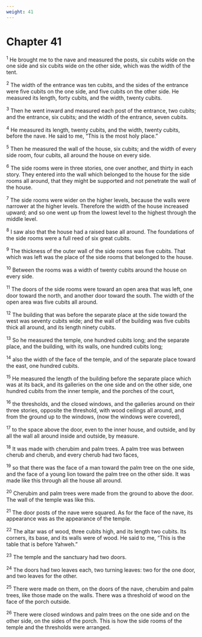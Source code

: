 ```yaml
---
weight: 41
---
```


# Chapter 41

<sup>1</sup> He brought me to the nave and measured the posts, six cubits wide on the one side and six cubits wide on the other side, which was the width of the tent. 

<sup>2</sup> The width of the entrance was ten cubits, and the sides of the entrance were five cubits on the one side, and five cubits on the other side. He measured its length, forty cubits, and the width, twenty cubits. 

<sup>3</sup> Then he went inward and measured each post of the entrance, two cubits; and the entrance, six cubits; and the width of the entrance, seven cubits. 

<sup>4</sup> He measured its length, twenty cubits, and the width, twenty cubits, before the nave. He said to me, “This is the most holy place.” 

<sup>5</sup> Then he measured the wall of the house, six cubits; and the width of every side room, four cubits, all around the house on every side. 

<sup>6</sup> The side rooms were in three stories, one over another, and thirty in each story. They entered into the wall which belonged to the house for the side rooms all around, that they might be supported and not penetrate the wall of the house. 

<sup>7</sup> The side rooms were wider on the higher levels, because the walls were narrower at the higher levels. Therefore the width of the house increased upward; and so one went up from the lowest level to the highest through the middle level. 

<sup>8</sup> I saw also that the house had a raised base all around. The foundations of the side rooms were a full reed of six great cubits. 

<sup>9</sup> The thickness of the outer wall of the side rooms was five cubits. That which was left was the place of the side rooms that belonged to the house. 

<sup>10</sup> Between the rooms was a width of twenty cubits around the house on every side. 

<sup>11</sup> The doors of the side rooms were toward an open area that was left, one door toward the north, and another door toward the south. The width of the open area was five cubits all around. 

<sup>12</sup> The building that was before the separate place at the side toward the west was seventy cubits wide; and the wall of the building was five cubits thick all around, and its length ninety cubits. 

<sup>13</sup> So he measured the temple, one hundred cubits long; and the separate place, and the building, with its walls, one hundred cubits long; 

<sup>14</sup> also the width of the face of the temple, and of the separate place toward the east, one hundred cubits. 

<sup>15</sup> He measured the length of the building before the separate place which was at its back, and its galleries on the one side and on the other side, one hundred cubits from the inner temple, and the porches of the court, 

<sup>16</sup> the thresholds, and the closed windows, and the galleries around on their three stories, opposite the threshold, with wood ceilings all around, and from the ground up to the windows, (now the windows were covered), 

<sup>17</sup> to the space above the door, even to the inner house, and outside, and by all the wall all around inside and outside, by measure. 

<sup>18</sup> It was made with cherubim and palm trees. A palm tree was between cherub and cherub, and every cherub had two faces, 

<sup>19</sup> so that there was the face of a man toward the palm tree on the one side, and the face of a young lion toward the palm tree on the other side. It was made like this through all the house all around. 

<sup>20</sup> Cherubim and palm trees were made from the ground to above the door. The wall of the temple was like this. 

<sup>21</sup> The door posts of the nave were squared. As for the face of the nave, its appearance was as the appearance of the temple. 

<sup>22</sup> The altar was of wood, three cubits high, and its length two cubits. Its corners, its base, and its walls were of wood. He said to me, “This is the table that is before Yahweh.” 

<sup>23</sup> The temple and the sanctuary had two doors. 

<sup>24</sup> The doors had two leaves each, two turning leaves: two for the one door, and two leaves for the other. 

<sup>25</sup> There were made on them, on the doors of the nave, cherubim and palm trees, like those made on the walls. There was a threshold of wood on the face of the porch outside. 

<sup>26</sup> There were closed windows and palm trees on the one side and on the other side, on the sides of the porch. This is how the side rooms of the temple and the thresholds were arranged. 


